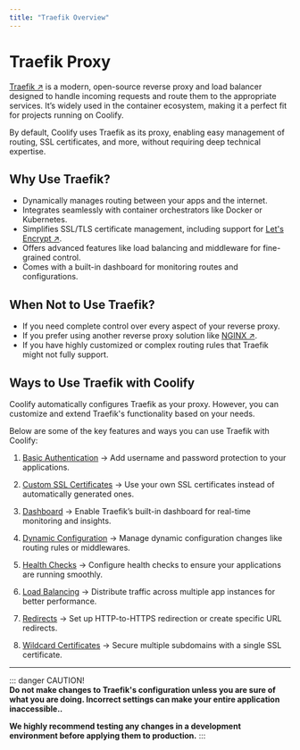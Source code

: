 ```yaml
---
title: "Traefik Overview"
---
```


# Traefik Proxy
[Traefik ↗](https://traefik.io/) is a modern, open-source reverse proxy and load balancer designed to handle incoming requests and route them to the appropriate services. It’s widely used in the container ecosystem, making it a perfect fit for projects running on Coolify.  

By default, Coolify uses Traefik as its proxy, enabling easy management of routing, SSL certificates, and more, without requiring deep technical expertise.  


## Why Use Traefik?  
- Dynamically manages routing between your apps and the internet.  
- Integrates seamlessly with container orchestrators like Docker or Kubernetes.  
- Simplifies SSL/TLS certificate management, including support for [Let's Encrypt ↗](https://letsencrypt.org/).  
- Offers advanced features like load balancing and middleware for fine-grained control.  
- Comes with a built-in dashboard for monitoring routes and configurations.  


## When Not to Use Traefik?  
- If you need complete control over every aspect of your reverse proxy.  
- If you prefer using another reverse proxy solution like [NGINX ↗](https://nginx.org/en/).  
- If you have highly customized or complex routing rules that Traefik might not fully support.  


## Ways to Use Traefik with Coolify  
Coolify automatically configures Traefik as your proxy. However, you can customize and extend Traefik's functionality based on your needs. 

Below are some of the key features and ways you can use Traefik with Coolify:  

1. [Basic Authentication](/knowledge-base/proxy/traefik/basic-auth) -> Add username and password protection to your applications.  

2. [Custom SSL Certificates](/knowledge-base/proxy/traefik/custom-ssl-certs) -> Use your own SSL certificates instead of automatically generated ones.  

3. [Dashboard](/knowledge-base/proxy/traefik/dashboard) -> Enable Traefik’s built-in dashboard for real-time monitoring and insights.  

4. [Dynamic Configuration](/knowledge-base/proxy/traefik/dynamic-config) -> Manage dynamic configuration changes like routing rules or middlewares.  

5. [Health Checks](/knowledge-base/proxy/traefik/healthchecks) -> Configure health checks to ensure your applications are running smoothly.  

6. [Load Balancing](/knowledge-base/proxy/traefik/load-balancing) -> Distribute traffic across multiple app instances for better performance.  

7. [Redirects](/knowledge-base/proxy/traefik/redirects) -> Set up HTTP-to-HTTPS redirection or create specific URL redirects.  

8. [Wildcard Certificates](/knowledge-base/proxy/traefik/wildcard-certs) -> Secure multiple subdomains with a single SSL certificate.  

---

::: danger CAUTION!  
  **Do not make changes to Traefik's configuration unless you are sure of what you are doing. Incorrect settings can make your entire application inaccessible..**  

  **We highly recommend testing any changes in a development environment before applying them to production.**
:::  